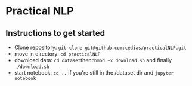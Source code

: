 # Practical NLP

## Instructions to get started

- Clone repository: `git clone git@github.com:cedias/practicalNLP.git`
- move in directory: `cd practicalNLP`
- download data: `cd dataset`then`chmod +x download.sh` and finally `./download.sh`
- start notebook: `cd ..` if you're still in the /dataset dir and `jupyter notebook`
